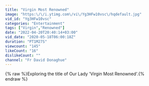 ```yaml
---
title: "Virgin Most Renowned"
image: "https:\/\/i.ytimg.com\/vi\/Yg3HFw10vsc\/hqdefault.jpg"
vid_id: "Yg3HFw10vsc"
categories: "Entertainment"
tags: ["Virgin","Renowned"]
date: "2022-04-20T20:40:14+03:00"
vid_date: "2020-05-18T06:00:18Z"
duration: "PT1M27S"
viewcount: "145"
likeCount: "16"
dislikeCount: ""
channel: "Fr David Donaghue"
---
```

{% raw %}Exploring the title of Our Lady 'Virgin Most Renowned'.{% endraw %}

